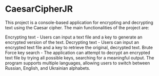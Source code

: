 # CaesarCipherJR
This project is a console-based application for encrypting and decrypting text using the Caesar cipher. The main functionalities of the project are:

Encrypting text - Users can input a text file and a key to generate an encrypted version of the text.
Decrypting text - Users can input an encrypted text file and a key to retrieve the original, decrypted text.
Brute Force key search - The application can attempt to decrypt an encrypted text file by trying all possible keys, searching for a meaningful output.
The program supports multiple languages, allowing users to switch between Russian, English, and Ukrainian alphabets.
